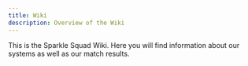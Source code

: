 ```yaml
---
title: Wiki  
description: Overview of the Wiki
---
```


This is the Sparkle Squad Wiki. Here you will find information about our systems as well as our match results.